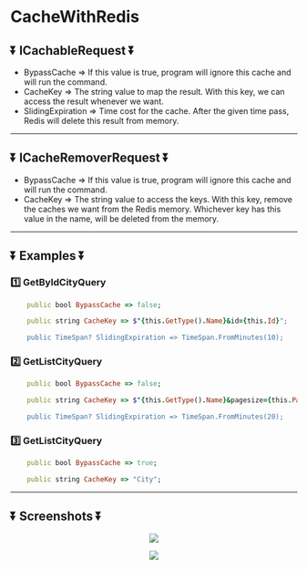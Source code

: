 # CacheWithRedis

## :arrow_double_down: ICachableRequest :arrow_double_down:

* BypassCache => If this value is true, program will ignore this cache and will run the command.
* CacheKey => The string value to map the result. With this key, we can access the result whenever we want.
* SlidingExpiration => Time cost for the cache. After the given time pass, Redis will delete this result from memory.

---

## :arrow_double_down: ICacheRemoverRequest :arrow_double_down:

* BypassCache => If this value is true, program will ignore this cache and will run the command.
* CacheKey => The string value to access the keys. With this key, remove the caches we want from the Redis memory. Whichever key has this value in the name, will be deleted from the memory.

---

## :arrow_double_down: Examples :arrow_double_down:

### :one: GetByIdCityQuery

``` ruby
    public bool BypassCache => false;

    public string CacheKey => $"{this.GetType().Name}&id={this.Id}";

    public TimeSpan? SlidingExpiration => TimeSpan.FromMinutes(10);
```

### :two: GetListCityQuery

``` ruby
    public bool BypassCache => false;

    public string CacheKey => $"{this.GetType().Name}&pagesize={this.PageRequest.Page}&page{this.PageRequest.PageSize}";

    public TimeSpan? SlidingExpiration => TimeSpan.FromMinutes(20);
```

### :three: GetListCityQuery

``` ruby
    public bool BypassCache => true;

    public string CacheKey => "City";
```

---

## :arrow_double_down: Screenshots :arrow_double_down:

<p align="center">
  <img src="https://user-images.githubusercontent.com/74189776/197393948-11791a7f-9edd-432d-b2e2-c26f0a465b63.png"/>
</p>

<p align="center">
  <img src="https://user-images.githubusercontent.com/74189776/197394145-a6ad808b-9808-4616-805e-19b44aea2d20.png"/>
</p>
